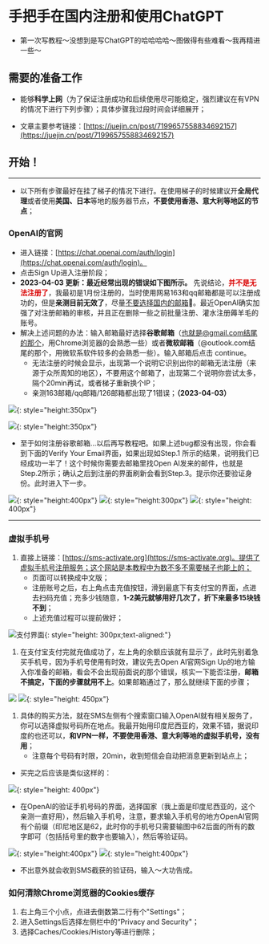 # 手把手在国内注册和使用ChatGPT

- 第一次写教程～没想到是写ChatGPT的哈哈哈哈～图做得有些难看～我再精进一些～

## 需要的准备工作

- 能够**科学上网**（为了保证注册成功和后续使用尽可能稳定，强烈建议在有VPN的情况下进行下列步骤）；具体步骤我过段时间会详细展开；

- 文章主要参考链接：[https://juejin.cn/post/7199657558834692157](https://juejin.cn/post/7199657558834692157)



## 开始！


----------------

- 以下所有步骤最好在挂了梯子的情况下进行。在使用梯子的时候建议开**全局代理**或者使用**美国、日本**等地的服务器节点，**不要使用香港、意大利等地区的节点**；

### OpenAI的官网


- 进入链接：[https://chat.openai.com/auth/login](https://chat.openai.com/auth/login)。
- 点击Sign Up进入注册阶段；
- **2023-04-03 更新：最近经常出现的错误如下图所示。** 先说结论，**<font color = Darkpink>并不是无法注册了</font>**，我最初是1月份注册的，当时使用网易163和qq邮箱都是可以注册成功的，但是**亲测目前无效了**，尽量<u>不要选择国内的邮箱</u>📮。最近OpenAI确实加强了对注册邮箱的审核，并且正在删除一些之前批量注册、灌水注册薅羊毛的账号。
- 解决上述问题的办法：输入邮箱最好选择**谷歌邮箱**（也就是@gmail.com结尾的那个，用Chrome浏览器的会熟悉一些）或者**微软邮箱**（@outlook.com结尾的那个，用微软系软件较多的会熟悉一些）。输入邮箱后点击 continue。
    - 无法注册的时候会显示，出现第一个说明它识别出你的邮箱无法注册（来源于众所周知的地区），不要用这个邮箱了，出现第二个说明你尝试太多，隔个20min再试，或者梯子重新换个IP；
    - 亲测163邮箱/qq邮箱/126邮箱都出现了1错误；**（2023-04-03）**

![](https://cdn.jsdelivr.net/gh/SmilingWayne/picsrepo/202310251042128.png){: style="height:350px"}

![](https://cdn.jsdelivr.net/gh/SmilingWayne/picsrepo/202310251042129.png){: style="height:350px"}



- 至于如何注册谷歌邮箱...以后再写教程吧。如果上述bug都没有出现，你会看到下面的Verify Your Email界面，如果出现如Step.1 所示的结果，说明我们已经成功一半了！这个时候你需要去邮箱里找Open AI发来的邮件，也就是Step.2所示；确认之后到注册的界面刷新会看到Step.3。提示你还要验证身份。此时进入下一步。

![](https://cdn.jsdelivr.net/gh/SmilingWayne/picsrepo/202310251043860.png){: style="height:400px"}
![](https://cdn.jsdelivr.net/gh/SmilingWayne/picsrepo/202310251043859.png){: style="height:300px"}
![](https://cdn.jsdelivr.net/gh/SmilingWayne/picsrepo/202310251043861.png){: style="height: 400px"}



----------

### 虚拟手机号

1. 直接上链接：[https://sms-activate.org](https://sms-activate.org)。提供了虚拟手机号注册服务；这个网站是本教程中为数不多不需要梯子也能上的；
   - 页面可以转换成中文版；
   - 注册账号之后，右上角点击充值按钮，滑到最底下有支付宝的界面，点进去扫码充值；充多少钱随意，**1-2美元就够用好几次了，折下来最多15块钱不到**； 
   - 上述充值过程可以提前做好；
    

![支付界面](https://cdn.jsdelivr.net/gh/SmilingWayne/picsrepo/202310251045881.png){: style="height: 300px;text-aligned:"} 





1. 在支付宝支付完就充值成功了，左上角的余额应该就有显示了，此时先别着急买手机号，因为手机号使用有时效，建议先去Open AI官网Sign Up的地方输入你准备的邮箱，看会不会出现前面说的那个错误，核实一下能否注册，**邮箱不搞定，下面的步骤就用不上**。如果邮箱通过了，那么就继续下面的步骤；

![](https://cdn.jsdelivr.net/gh/SmilingWayne/picsrepo/202310251045884.png)
![](https://cdn.jsdelivr.net/gh/SmilingWayne/picsrepo/202310251045883.png){: style="height: 450px"}


1. 具体的购买方法，就在SMS左侧有个搜索窗口输入OpenAI就有相关服务了，你可以选择虚拟号码所在地点。我最开始用印度尼西亚的，效果不错，据说印度的也还可以，**和VPN一样，不要使用香港、意大利等地的虚拟手机号，没有用**；
   - 注意每个号码有时限，20min，收到短信会自动把消息更新到站点上；

- 买完之后应该是类似这样的：

![](https://cdn.jsdelivr.net/gh/SmilingWayne/picsrepo/202310251045885.png){: style="height: 400px"}

- 在OpenAI的验证手机号码的界面，选择国家（我上面是印度尼西亚的，这个亲测一直好用），然后输入手机号，注意，要求输入手机号的地方OpenAI官网有个前缀（印尼地区是62，此时你的手机号只需要输图中62后面的所有的数字即可（包括括号里的数字也要输入），然后等验证码。

![](https://cdn.jsdelivr.net/gh/SmilingWayne/picsrepo/202310251048702.png){: style="height:400px"}
![](https://cdn.jsdelivr.net/gh/SmilingWayne/picsrepo/202310251048701.png){: style="height:400px"}


- 不出意外就会收到SMS截获的验证码，输入～大功告成。


### 如何清除Chrome浏览器的Cookies缓存

1. 右上角三个小点，点进去倒数第二行有个"Settings"；
2. 进入Settings后选择左侧栏中的“Privacy and Security"；
3. 选择Caches/Cookies/History等进行删除；
